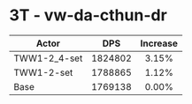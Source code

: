 # 3T - vw-da-cthun-dr
| Actor | DPS | Increase |
|---|:---:|:---:|
|TWW1-2_4-set|1824802|3.15%|
|TWW1-2-set|1788865|1.12%|
|Base|1769138|0.00%|

